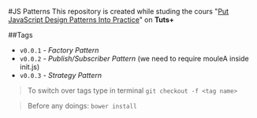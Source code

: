 #JS Patterns 
This repository is created while studing the cours "[Put JavaScript Design Patterns Into Practice]" on **Tuts+**

##Tags
- `v0.0.1` - *Factory Pattern*
- `v0.0.2` - *Publish/Subscriber Pattern* (we need to require mouleA inside init.js)
- `v0.0.3` - *Strategy Pattern*

> To switch over tags type in terminal `git checkout -f <tag name>`

> Before any doings:
`bower install`

[Put JavaScript Design Patterns Into Practice]: https://code.tutsplus.com/courses/put-javascript-design-patterns-into-practice
